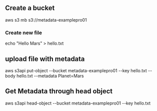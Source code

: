 ## Create a bucket

aws s3 mb s3://metadata-examplepro01

### Create new file
echo "Hello Mars" > hello.txt

## upload file with metadata

aws s3api put-object --bucket metadata-examplepro01 --key hello.txt --body hello.txt --metadata Planet=Mars

## Get Metadata through head object

aws s3api head-object --bucket metadata-examplepro01 --key hello.txt
